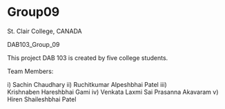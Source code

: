# Group09

St. Clair College, CANADA

DAB103_Group_09

This project DAB 103 is created by five college students.

Team Members:

i) Sachin Chaudhary
ii) Ruchitkumar Alpeshbhai Patel
iii) Krishnaben Hareshbhai Gami
iv) Venkata Laxmi Sai Prasanna Akavaram
v) Hiren Shaileshbhai Patel
